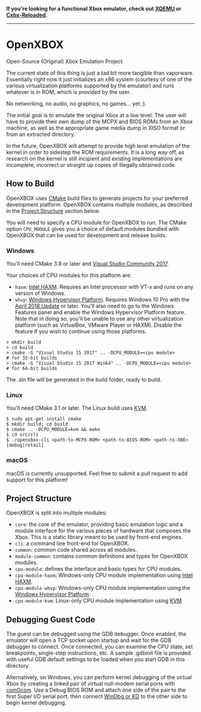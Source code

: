 **If you're looking for a functional Xbox emulator, check out [XQEMU](http://xqemu.com/)
or [Cxbx-Reloaded](https://github.com/Cxbx-Reloaded/Cxbx-Reloaded).**

---

# OpenXBOX
Open-Source (Original) Xbox Emulation Project

The current state of this thing is just a tad bit more tangible than vaporware.
Essentially right now it just initializes an x86 system (courtesy of one of the
various virtualization platforms supported by the emulator) and runs whatever
is in ROM, which is provided by the user.

No networking, no audio, no graphics, no games... yet ;).

The initial goal is to emulate the original Xbox at a low level. The user will
have to provide their own dump of the MCPX and BIOS ROMs from an Xbox machine,
as well as the appropriate game media dump in XISO format or from an extracted
directory.

In the future, OpenXBOX will attempt to provide high level emulation of the
kernel in order to sidestep the ROM requirements. It is a long way off, as
research on the kernel is still incipient and existing implementations are
incomplete, incorrect or straight up copies of illegally obtained code.

How to Build
------------
OpenXBOX uses [CMake](https://cmake.org/) build files to generate projects for
your preferred development platform. OpenXBOX contains multiple modules, as
described in the [Project Structure](#project-structure) section below.

You will need to specify a CPU module for OpenXBOX to run. The CMake option
`CPU_MODULE` gives you a choice of default modules bundled with OpenXBOX that
can be used for development and release builds.

### Windows
You'll need CMake 3.8 or later and [Visual Studio Community 2017](https://www.visualstudio.com/downloads/).

Your choices of CPU modules for this platform are:
- `haxm`: [Intel HAXM](https://software.intel.com/en-us/articles/intel-hardware-accelerated-execution-manager-intel-haxm).
Requires an Intel processor with VT-x and runs on any version of Windows.
- `whvp`: [Windows Hypervisor Platform](https://docs.microsoft.com/en-us/virtualization/api/).
Requires Windows 10 Pro with the [April 2018 Update](https://support.microsoft.com/en-us/help/4028685/windows-10-get-the-update)
or later. You'll also need to go to the Windows Features panel and enable the
Windows Hypervisor Platform feature. Note that in doing so, you'll be unable to
use any other virtualization platform (such as VirtualBox, VMware Player or
HAXM). Disable the feature if you wish to continue using those platforms.

```
> mkdir build
> cd build
> cmake -G "Visual Studio 15 2017" .. -DCPU_MODULE=<cpu module>         # for 32-bit builds
> cmake -G "Visual Studio 15 2017 Win64" .. -DCPU_MODULE=<cpu module>   # for 64-bit builds
```
The .sln file will be generated in the build folder, ready to build.

### Linux
You'll need CMake 3.1 or later. The Linux build uses [KVM](https://www.linux-kvm.org/page/Main_Page).

```
$ sudo apt-get install cmake
$ mkdir build; cd build
$ cmake .. -DCPU_MODULE=kvm && make
$ cd src/cli
$ ./openxbox-cli <path-to-MCPX-ROM> <path-to-BIOS-ROM> <path-to-XBE> [debug|retail]
```

### macOS
macOS is currently unsupported. Feel free to submit a pull request to add
support for this platform!

Project Structure
-----------------
OpenXBOX is split into multiple modules:
- `core`: the core of the emulator, providing basic emulation logic and a
module interface for the various pieces of hardware that composes the Xbox.
This is a static library meant to be used by front-end engines.
- `cli`: a command line front-end for OpenXBOX.
- `common`: common code shared across all modules.
- `module-common`: contains common definitions and types for OpenXBOX modules.
- `cpu-module`: defines the interface and basic types for CPU modules.
- `cpu-module-haxm`: Windows-only CPU module implementation using [Intel HAXM](https://github.com/intel/haxm).
- `cpu-module-whvp`: Windows-only CPU module implementation using the [Windows Hypervisor Platform](https://docs.microsoft.com/en-us/virtualization/api/).
- `cpu-module-kvm`: Linux-only CPU module implementation using [KVM](https://www.kernel.org/doc/Documentation/virtual/kvm/api.txt)

Debugging Guest Code
--------------------
The guest can be debugged using the GDB debugger. Once enabled, the emulator
will open a TCP socket upon startup and wait for the GDB debugger to connect.
Once connected, you can examine the CPU state, set breakpoints, single-step
instructions, etc. A sample .gdbinit file is provided with useful GDB default
settings to be loaded when you start GDB in this directory.

Alternatively, on Windows, you can perform kernel debugging of the virtual Xbox
by creating a linked pair of virtual null-modem serial ports with [com0com](http://com0com.sourceforge.net/).
Use a Debug BIOS ROM and attach one side of the pair to the first Super I/O
serial port, then connect [WinDbg or KD](https://docs.microsoft.com/en-us/windows-hardware/drivers/debugger/)
to the other side to begin kernel debugging.
